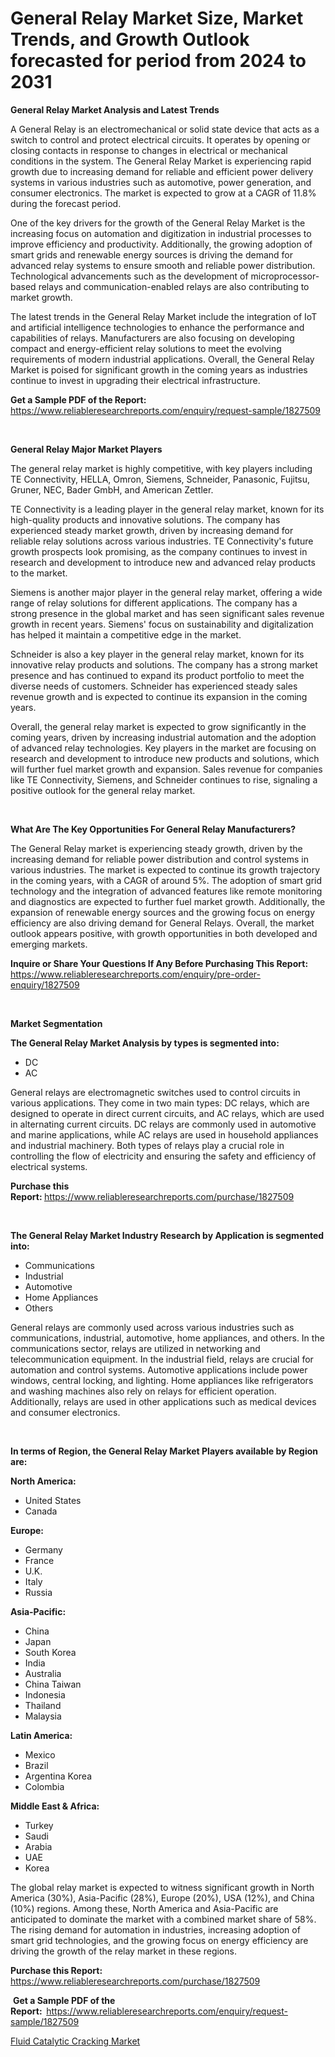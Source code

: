 <p><h1>General Relay Market Size, Market Trends, and Growth Outlook forecasted for period from 2024 to 2031</h1></p><p><strong>General Relay Market Analysis and Latest Trends</strong></p>
<p><p>A General Relay is an electromechanical or solid state device that acts as a switch to control and protect electrical circuits. It operates by opening or closing contacts in response to changes in electrical or mechanical conditions in the system. The General Relay Market is experiencing rapid growth due to increasing demand for reliable and efficient power delivery systems in various industries such as automotive, power generation, and consumer electronics. The market is expected to grow at a CAGR of 11.8% during the forecast period.</p><p>One of the key drivers for the growth of the General Relay Market is the increasing focus on automation and digitization in industrial processes to improve efficiency and productivity. Additionally, the growing adoption of smart grids and renewable energy sources is driving the demand for advanced relay systems to ensure smooth and reliable power distribution. Technological advancements such as the development of microprocessor-based relays and communication-enabled relays are also contributing to market growth.</p><p>The latest trends in the General Relay Market include the integration of IoT and artificial intelligence technologies to enhance the performance and capabilities of relays. Manufacturers are also focusing on developing compact and energy-efficient relay solutions to meet the evolving requirements of modern industrial applications. Overall, the General Relay Market is poised for significant growth in the coming years as industries continue to invest in upgrading their electrical infrastructure.</p></p>
<p><strong>Get a Sample PDF of the Report:&nbsp;</strong> <a href="https://www.reliableresearchreports.com/enquiry/request-sample/1827509">https://www.reliableresearchreports.com/enquiry/request-sample/1827509</a></p>
<p>&nbsp;</p>
<p><strong>General Relay Major Market Players</strong></p>
<p><p>The general relay market is highly competitive, with key players including TE Connectivity, HELLA, Omron, Siemens, Schneider, Panasonic, Fujitsu, Gruner, NEC, Bader GmbH, and American Zettler. </p><p>TE Connectivity is a leading player in the general relay market, known for its high-quality products and innovative solutions. The company has experienced steady market growth, driven by increasing demand for reliable relay solutions across various industries. TE Connectivity's future growth prospects look promising, as the company continues to invest in research and development to introduce new and advanced relay products to the market.</p><p>Siemens is another major player in the general relay market, offering a wide range of relay solutions for different applications. The company has a strong presence in the global market and has seen significant sales revenue growth in recent years. Siemens' focus on sustainability and digitalization has helped it maintain a competitive edge in the market.</p><p>Schneider is also a key player in the general relay market, known for its innovative relay products and solutions. The company has a strong market presence and has continued to expand its product portfolio to meet the diverse needs of customers. Schneider has experienced steady sales revenue growth and is expected to continue its expansion in the coming years.</p><p>Overall, the general relay market is expected to grow significantly in the coming years, driven by increasing industrial automation and the adoption of advanced relay technologies. Key players in the market are focusing on research and development to introduce new products and solutions, which will further fuel market growth and expansion. Sales revenue for companies like TE Connectivity, Siemens, and Schneider continues to rise, signaling a positive outlook for the general relay market.</p></p>
<p>&nbsp;</p>
<p><strong>What Are The Key Opportunities For General Relay Manufacturers?</strong></p>
<p><p>The General Relay market is experiencing steady growth, driven by the increasing demand for reliable power distribution and control systems in various industries. The market is expected to continue its growth trajectory in the coming years, with a CAGR of around 5%. The adoption of smart grid technology and the integration of advanced features like remote monitoring and diagnostics are expected to further fuel market growth. Additionally, the expansion of renewable energy sources and the growing focus on energy efficiency are also driving demand for General Relays. Overall, the market outlook appears positive, with growth opportunities in both developed and emerging markets.</p></p>
<p><strong>Inquire or Share Your Questions If Any Before Purchasing This Report:</strong> <a href="https://www.reliableresearchreports.com/enquiry/pre-order-enquiry/1827509">https://www.reliableresearchreports.com/enquiry/pre-order-enquiry/1827509</a></p>
<p>&nbsp;</p>
<p><strong>Market Segmentation</strong></p>
<p><strong>The General Relay Market Analysis by types is segmented into:</strong></p>
<p><ul><li>DC</li><li>AC</li></ul></p>
<p><p>General relays are electromagnetic switches used to control circuits in various applications. They come in two main types: DC relays, which are designed to operate in direct current circuits, and AC relays, which are used in alternating current circuits. DC relays are commonly used in automotive and marine applications, while AC relays are used in household appliances and industrial machinery. Both types of relays play a crucial role in controlling the flow of electricity and ensuring the safety and efficiency of electrical systems.</p></p>
<p><strong>Purchase this Report:&nbsp;</strong><a href="https://www.reliableresearchreports.com/purchase/1827509">https://www.reliableresearchreports.com/purchase/1827509</a></p>
<p>&nbsp;</p>
<p><strong>The General Relay Market Industry Research by Application is segmented into:</strong></p>
<p><ul><li>Communications</li><li>Industrial</li><li>Automotive</li><li>Home Appliances</li><li>Others</li></ul></p>
<p><p>General relays are commonly used across various industries such as communications, industrial, automotive, home appliances, and others. In the communications sector, relays are utilized in networking and telecommunication equipment. In the industrial field, relays are crucial for automation and control systems. Automotive applications include power windows, central locking, and lighting. Home appliances like refrigerators and washing machines also rely on relays for efficient operation. Additionally, relays are used in other applications such as medical devices and consumer electronics.</p></p>
<p>&nbsp;</p>
<p><strong>In terms of Region, the General Relay Market Players available by Region are:</strong></p>
<p>
    <p> <strong> North America: </strong>
        <ul>
            <li>United States</li>
            <li>Canada</li>
        </ul>
        </p> 
    <p> <strong> Europe: </strong>
        <ul>
            <li>Germany</li>
            <li>France</li>
            <li>U.K.</li>
            <li>Italy</li>
            <li>Russia</li>
        </ul>
        </p> 
    <p> <strong> Asia-Pacific: </strong>
        <ul>
            <li>China</li>
            <li>Japan</li>
            <li>South Korea</li>
            <li>India</li>
            <li>Australia</li>
            <li>China Taiwan</li>
            <li>Indonesia</li>
            <li>Thailand</li>
            <li>Malaysia</li>
        </ul>
        </p> 
    <p> <strong> Latin America: </strong>
        <ul>
            <li>Mexico</li>
            <li>Brazil</li>
            <li>Argentina Korea</li>
            <li>Colombia</li>
        </ul>
        </p> 
    <p> <strong> Middle East & Africa: </strong>
        <ul>
            <li>Turkey</li>
            <li>Saudi</li>
            <li>Arabia</li>
            <li>UAE</li>
            <li>Korea</li>
        </ul>
    </p>
    </p>
<p><p>The global relay market is expected to witness significant growth in North America (30%), Asia-Pacific (28%), Europe (20%), USA (12%), and China (10%) regions. Among these, North America and Asia-Pacific are anticipated to dominate the market with a combined market share of 58%. The rising demand for automation in industries, increasing adoption of smart grid technologies, and the growing focus on energy efficiency are driving the growth of the relay market in these regions.</p></p>
<p><strong>Purchase this Report: </strong><a href="https://www.reliableresearchreports.com/purchase/1827509">https://www.reliableresearchreports.com/purchase/1827509</a></p>
<p>&nbsp;<strong>Get a Sample PDF of the Report:&nbsp;&nbsp;</strong><a href="https://www.reliableresearchreports.com/enquiry/request-sample/1827509">https://www.reliableresearchreports.com/enquiry/request-sample/1827509</a></p>
<p><strong></strong></p>
<p><p><a href="https://changeable-paste-463.notion.site/Decoding-the-Fluid-Catalytic-Cracking-Market-A-Deep-Dive-into-the-Latest-Market-Trends-Market-Segm-0a5667161e8e4d92af00c9c1b80445a6">Fluid Catalytic Cracking Market</a></p></p>